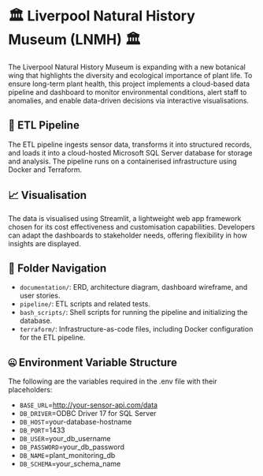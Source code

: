 # 🏛️ Liverpool Natural History Museum (LNMH) 🏛️
The Liverpool Natural History Museum is expanding with a new botanical wing that highlights the diversity and ecological importance of plant life. To ensure long-term plant health, this project implements a cloud-based data pipeline and dashboard to monitor environmental conditions, alert staff to anomalies, and enable data-driven decisions via interactive visualisations.

## 🚰 ETL Pipeline
The ETL pipeline ingests sensor data, transforms it into structured records, and loads it into a cloud-hosted Microsoft SQL Server database for storage and analysis. The pipeline runs on a containerised infrastructure using Docker and Terraform.

## 📈 Visualisation
The data is visualised using Streamlit, a lightweight web app framework chosen for its cost effectiveness and customisation capabilities. Developers can adapt the dashboards to stakeholder needs, offering flexibility in how insights are displayed.

## 📍 Folder Navigation
- `documentation/`: ERD, architecture diagram, dashboard wireframe, and user stories.
- `pipeline/`: ETL scripts and related tests.
- `bash_scripts/`: Shell scripts for running the pipeline and initializing the database.
- `terraform/`: Infrastructure-as-code files, including Docker configuration for the ETL pipeline.


## 🤐 Environment Variable Structure
The following are the variables required in the .env file with their placeholders:
- `BASE_URL`=http://your-sensor-api.com/data
- `DB_DRIVER`=ODBC Driver 17 for SQL Server
- `DB_HOST`=your-database-hostname  
- `DB_PORT`=1433  
- `DB_USER`=your_db_username
- `DB_PASSWORD`=your_db_password
- `DB_NAME`=plant_monitoring_db
- `DB_SCHEMA`=your_schema_name
